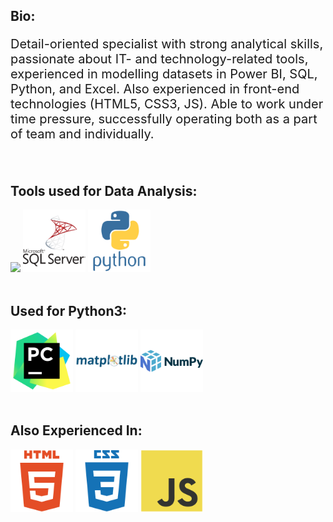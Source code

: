 
<!---
Anna-portfolio/Anna-portfolio is a ✨ special ✨ repository because its `README.md` (this file) appears on your GitHub profile.
You can click the Preview link to take a look at your changes.
--->

<h2>Bio:</h2>
<p style="font-size: 20px">Detail-oriented specialist with strong analytical skills, passionate about IT- and technology-related tools, experienced in modelling datasets in Power BI, SQL, Python, and Excel. Also experienced in front-end technologies (HTML5, CSS3, JS). Able to work under time pressure, successfully operating both as a part of team and individually.</p>
<br>
<h2>Tools used for Data Analysis:</h2>
<div class="badges">
  <img src='https://github.com/microsoft/PowerBI-Icons/blob/main/SVG/Power-BI.svg' width="80px">
  <img src='https://github.com/devicons/devicon/blob/master/icons/microsoftsqlserver/microsoftsqlserver-original-wordmark.svg' width="100px">
  <img src='https://github.com/devicons/devicon/blob/master/icons/python/python-original-wordmark.svg' width="100px">
</div>
<br>
<h2>Used for Python3:</h2>
<div class="badges">
  <img src='https://github.com/devicons/devicon/blob/master/icons/pycharm/pycharm-original.svg' width="100px">
  <img src='https://github.com/devicons/devicon/blob/master/icons/matplotlib/matplotlib-original-wordmark.svg' width="100px">
  <img src='https://github.com/devicons/devicon/blob/master/icons/numpy/numpy-original-wordmark.svg' width="100px">
</div>
<br>
<h2>Also Experienced In:</h2>
<div class="badges">
  <img src='https://github.com/devicons/devicon/blob/master/icons/html5/html5-plain-wordmark.svg' width="100px">
  <img src='https://github.com/devicons/devicon/blob/master/icons/css3/css3-plain-wordmark.svg' width="100px">
  <img src='https://github.com/devicons/devicon/blob/master/icons/javascript/javascript-original.svg' width="100px">
</div>
